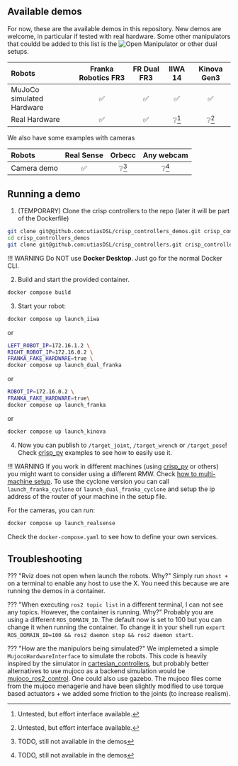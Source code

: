 ## Available demos
For now, these are the available demos in this repository. New demos are welcome, in particular if tested with real hardware.
Some other manipulators that couldd be added to this list is the ![Open Manipulator](https://github.com/ROBOTIS-GIT/open_manipulator) or other dual setups.

| Robots | Franka Robotics FR3 | FR Dual FR3 | IIWA 14 | Kinova Gen3 |
| :--- | :---: | :---: | :---: | :---: |
| MuJoCo simulated Hardware | ✅ | ✅ | ✅ | ✅ |
| Real Hardware | ✅ | ✅ | ❔[^1]  | ❔[^1] |

[^1]: Untested, but effort interface available.

We also have some examples with cameras

| Robots | Real Sense | Orbecc |  Any webcam | 
| :--- | :---: | :---: | :---: |
| Camera demo | ✅ | ❔[^2] | ❔[^2] | 


[^2]: TODO, still not available in the demos


## Running a demo


1. (TEMPORARY) Clone the crisp controllers to the repo (later it will be part of the Dockerfile)
```bash
git clone git@github.com:utiasDSL/crisp_controllers_demos.git crisp_controllers_demos
cd crisp_controllers_demos
git clone git@github.com:utiasDSL/crisp_controllers.git crisp_controllers
```

!!! WARNING
    Do NOT use **Docker Desktop**. Just go for the normal Docker CLI.

2. Build and start the provided container.
```bash
docker compose build
```
3. Start your robot:
```bash
docker compose up launch_iiwa
```
or
```bash
LEFT_ROBOT_IP=172.16.1.2 \
RIGHT_ROBOT_IP=172.16.0.2 \
FRANKA_FAKE_HARDWARE=true \
docker compose up launch_dual_franka
```
or
```bash
ROBOT_IP=172.16.0.2 \
FRANKA_FAKE_HARDWARE=true\
docker compose up launch_franka
```
or
```bash
docker compose up launch_kinova
```

4. Now you can publish to `/target_joint`, `/target_wrench` or `/target_pose`! Check [crisp_py](https://github.com/utiasDSL/crisp_py) examples to see how to easily use it.

!!! WARNING
    If you work in different machines (using [crisp_py](https://github.com/utiasDSL/crisp_py) or others) you might want to consider using a different RMW.
    Check [how to multi-machine setup](multi_machine_setup.md).
    To use the cyclone version you can call `launch_franka_cyclone` or `launch_dual_franka_cyclone` and setup the ip address of the router of your machine in the setup file.

For the cameras, you can run:
```bash
docker compose up launch_realsense
```

Check the `docker-compose.yaml` to see how to define your own services.

## Troubleshooting

??? "Rviz does not open when launch the robots. Why?"
    Simply run `xhost +` on a terminal to enable any host to use the X. You need this because we are running the demos in a container.

??? "When executing `ros2 topic list` in a different terminal, I can not see any topics. However, the container is running. Why?"
    Probably you are using a different `ROS_DOMAIN_ID`. The default now is set to 100 but you can change it when running the container. To change it in your shell run `export ROS_DOMAIN_ID=100 && ros2 daemon stop && ros2 daemon start`.

??? "How are the manipulors being simulated?"
    We implemeted a simple `MujocoHardwareInterface` to simulate the robots. This code is heavily inspired by the simulator in <a href="https://github.com/fzi-forschungszentrum-informatik/cartesian_controllers/tree/ros2/cartesian_controller_simulation">cartesian_controllers</a>, but probably better alternatives to use mujoco as a backend simulation would be <a href="https://github.com/moveit/mujoco_ros2_control">mujoco_ros2_control</a>. One could also use gazebo. 
    The mujoco files come from the mujoco menagerie and have been slightly modified to use torque based actuators + we added some friction to the joints (to increase realism).

